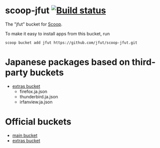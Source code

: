 # scoop-jfut [![Build status](https://ci.appveyor.com/api/projects/status/g7rl27je2p7y3kcs?svg=true)](https://ci.appveyor.com/project/jfut/scoop-jfut)

The "jfut" bucket for [Scoop](http://scoop.sh).

To make it easy to install apps from this bucket, run

```
scoop bucket add jfut https://github.com/jfut/scoop-jfut.git
```

# Japanese packages based on third-party buckets

- [extras bucket](https://github.com/lukesampson/scoop-extras)
    - firefox.ja.json
    - thunderbird.ja.json
    - irfanview.ja.json

# Official buckets

- [main bucket](https://github.com/ScoopInstaller/Main)
- [extras bucket](https://github.com/lukesampson/scoop-extras)

